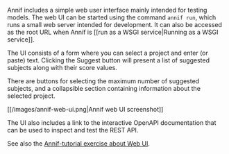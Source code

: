 Annif includes a simple web user interface mainly intended for testing models. The web UI can be started using the command `annif run`, which runs a small web server intended for development. It can also be accessed as the root URL when Annif is [[run as a WSGI service|Running as a WSGI service]].

The UI consists of a form where you can select a project and enter (or paste) text. Clicking the Suggest button will present a list of suggested subjects along with their score values.

There are buttons for selecting the maximum number of suggested subjects, and a collapsible section containing information about the selected project.

[[/images/annif-web-ui.png|Annif web UI screenshot]]

The UI also includes a link to the interactive OpenAPI documentation that can be used to inspect and test the REST API.

See also the [Annif-tutorial exercise about Web UI](https://github.com/NatLibFi/Annif-tutorial/blob/master/exercises/03_web_ui.md).